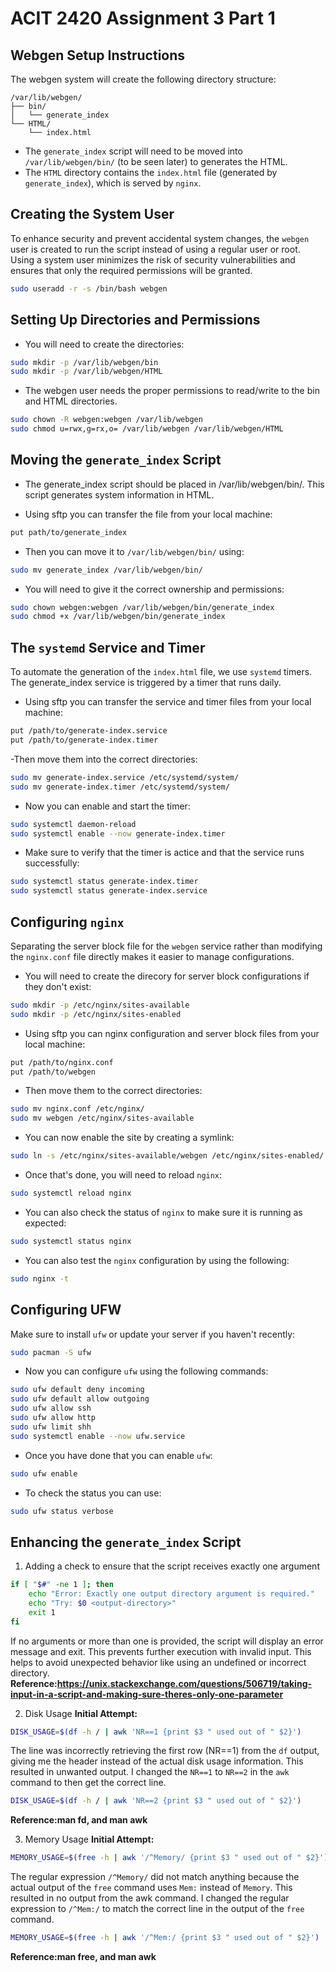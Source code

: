 # ACIT 2420 Assignment 3 Part 1

## Webgen Setup Instructions
The webgen system will create the following directory structure:
```
/var/lib/webgen/
├── bin/
│   └── generate_index
└── HTML/
    └── index.html
```

- The `generate_index` script will need to be moved into `/var/lib/webgen/bin/` (to be seen later) to generates the HTML.
- The `HTML` directory contains the `index.html` file (generated by `generate_index`), which is served by `nginx`.

## Creating the System User

To enhance security and prevent accidental system changes, the `webgen` user is created to run the script instead of using a regular user or root. Using a system user minimizes the risk of security vulnerabilities and ensures that only the required permissions will be granted.
```bash
sudo useradd -r -s /bin/bash webgen
```
## Setting Up Directories and Permissions
- You will need to create the directories:
```bash
sudo mkdir -p /var/lib/webgen/bin
sudo mkdir -p /var/lib/webgen/HTML
```
- The webgen user needs the proper permissions to read/write to the bin and HTML directories. 

```bash
sudo chown -R webgen:webgen /var/lib/webgen
sudo chmod u=rwx,g=rx,o= /var/lib/webgen /var/lib/webgen/HTML
```

## Moving the `generate_index` Script
- The generate_index script should be placed in /var/lib/webgen/bin/. This script generates system information in HTML.

- Using sftp you can transfer the file from your local machine:
```bash
put path/to/generate_index
```
- Then you can move it to `/var/lib/webgen/bin/` using:
```bash
sudo mv generate_index /var/lib/webgen/bin/
```
- You will need to give it the correct ownership and permissions:
```bash
sudo chown webgen:webgen /var/lib/webgen/bin/generate_index
sudo chmod +x /var/lib/webgen/bin/generate_index
```

## The `systemd` Service and Timer
To automate the generation of the `index.html` file, we use `systemd` timers. The generate_index service is triggered by a timer that runs daily.

- Using sftp you can transfer the service and timer files from your local machine:
```bash
put /path/to/generate-index.service 
put /path/to/generate-index.timer
```
-Then move them into the correct directories:
```bash
sudo mv generate-index.service /etc/systemd/system/
sudo mv generate-index.timer /etc/systemd/system/
```
- Now you can enable and start the timer:
```bash
sudo systemctl daemon-reload
sudo systemctl enable --now generate-index.timer
```
- Make sure to verify that the timer is actice and that the service runs successfully:
```bash
sudo systemctl status generate-index.timer
sudo systemctl status generate-index.service
```
## Configuring `nginx`
Separating the server block file for the `webgen` service rather than modifying the `nginx.conf` file directly makes it easier to manage configurations.

- You will need to create the direcory for server block configurations if they don't exist:
```bash
sudo mkdir -p /etc/nginx/sites-available
sudo mkdir -p /etc/nginx/sites-enabled
```
- Using sftp you can nginx configuration and server block files from your local machine:
```bash
put /path/to/nginx.conf
put /path/to/webgen
```
- Then move them to the correct directories:
```bash
sudo mv nginx.conf /etc/nginx/
sudo mv webgen /etc/nginx/sites-available
```
- You can now enable the site by creating a symlink:
```bash
sudo ln -s /etc/nginx/sites-available/webgen /etc/nginx/sites-enabled/
```
- Once that's done, you will need to reload `nginx`:
```bash
sudo systemctl reload nginx
```
- You can also check the status of `nginx` to make sure it is running as expected:
```bash
sudo systemctl status nginx
```
- You can also test the `nginx` configuration by using the following:
```bash
sudo nginx -t
```
## Configuring UFW
Make sure to install `ufw` or update your server if you haven't recently:
```bash
sudo pacman -S ufw
```
- Now you can configure `ufw` using the following commands: 
```bash
sudo ufw default deny incoming
sudo ufw default allow outgoing
sudo ufw allow ssh
sudo ufw allow http
sudo ufw limit shh
sudo systemctl enable --now ufw.service
```
- Once you have done that you can enable `ufw`:
```bash
sudo ufw enable
```
- To check the status you can use:
```bash
sudo ufw status verbose
```

## Enhancing the `generate_index` Script
1. Adding a check to ensure that the script receives exactly one argument
```bash
if [ "$#" -ne 1 ]; then
    echo "Error: Exactly one output directory argument is required."
    echo "Try: $0 <output-directory>"
    exit 1
fi
```
If no arguments or more than one is provided, the script will display an error message and exit. This prevents further execution with invalid input. This helps to avoid unexpected behavior like using an undefined or incorrect directory.
**Reference:https://unix.stackexchange.com/questions/506719/taking-input-in-a-script-and-making-sure-theres-only-one-parameter**

2. Disk Usage
**Initial Attempt:**
```bash
DISK_USAGE=$(df -h / | awk 'NR==1 {print $3 " used out of " $2}')
```
The line was incorrectly retrieving the first row (NR==1) from the `df` output, giving me the header instead of the actual disk usage information. This resulted in unwanted output. I changed the `NR==1` to `NR==2` in the `awk` command to then get the correct line.

```bash
DISK_USAGE=$(df -h / | awk 'NR==2 {print $3 " used out of " $2}')
```
**Reference:man fd, and man awk**

3. Memory Usage
**Initial Attempt:**
```bash
MEMORY_USAGE=$(free -h | awk '/^Memory/ {print $3 " used out of " $2}')
```
The regular expression `/^Memory/` did not match anything because the actual output of the `free` command uses `Mem:` instead of `Memory`. This resulted in no output from the awk command. I changed the regular expression to `/^Mem:/` to match the correct line in the output of the `free` command.

```bash
MEMORY_USAGE=$(free -h | awk '/^Mem:/ {print $3 " used out of " $2}')
```
**Reference:man free, and man awk**
